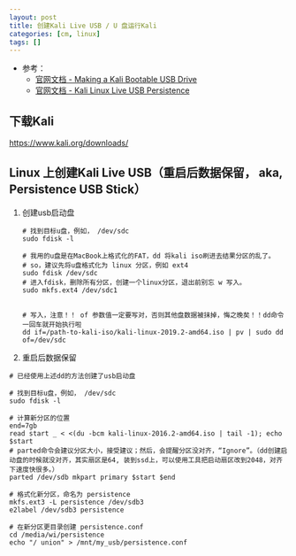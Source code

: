 ```yaml
---
layout: post
title: 创建Kali Live USB / U 盘运行Kali
categories: [cm, linux]
tags: []
---
```


* 参考： 
  * [官网文档 - Making a Kali Bootable USB Drive](https://docs.kali.org/downloading/kali-linux-live-usb-install)
  * [官网文档 - Kali Linux Live USB Persistence](https://docs.kali.org/downloading/kali-linux-live-usb-persistence)


## 下载Kali

<https://www.kali.org/downloads/>


## Linux 上创建Kali Live USB（重启后数据保留， aka, Persistence USB Stick）

1. 创建usb启动盘

    ~~~
    # 找到目标u盘，例如， /dev/sdc
    sudo fdisk -l

    # 我用的u盘是在MacBook上格式化的FAT，dd 将kali iso刷进去结果分区的乱了。
    # so，建议先将u盘格式化为 linux 分区，例如 ext4
    sudo fdisk /dev/sdc
    # 进入fdisk，删除所有分区，创建一个linux分区，退出前别忘 w 写入。
    sudo mkfs.ext4 /dev/sdc1


    # 写入，注意！！ of 参数值一定要写对，否则其他盘数据被抹掉，悔之晚矣！！dd命令一回车就开始执行啦
    dd if=/path-to-kali-iso/kali-linux-2019.2-amd64.iso | pv | sudo dd of=/dev/sdc

    ~~~

2. 重启后数据保留

~~~
# 已经使用上述dd的方法创建了usb启动盘

# 找到目标u盘，例如， /dev/sdc
sudo fdisk -l

# 计算新分区的位置
end=7gb
read start _ < <(du -bcm kali-linux-2016.2-amd64.iso | tail -1); echo $start
# parted命令会建议分区大小，接受建议；然后，会提醒分区没对齐，“Ignore”。（dd创建启动盘的时候就没对齐，其实扇区是64, 装到ssd上，可以使用工具把启动扇区改到2048，对齐下速度快很多。）
parted /dev/sdb mkpart primary $start $end

# 格式化新分区，命名为 persistence
mkfs.ext3 -L persistence /dev/sdb3
e2label /dev/sdb3 persistence

# 在新分区更目录创建 persistence.conf
cd /media/wi/persistence
echo "/ union" > /mnt/my_usb/persistence.conf
~~~






























